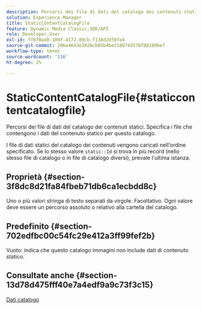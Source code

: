 ```yaml
---
description: Percorsi dei file di dati del catalogo dei contenuti statici. Specifica i file che contengono i dati del contenuto statico per questo catalogo.
solution: Experience Manager
title: StaticContentCatalogFile
feature: Dynamic Media Classic,SDK/API
role: Developer,User
exl-id: ff6f0ad8-189f-4172-89cb-f138d2df8fe4
source-git-commit: 206e4643e3926cb85b4be2189743578f88180be7
workflow-type: tm+mt
source-wordcount: '116'
ht-degree: 2%

---
```


# StaticContentCatalogFile{#staticcontentcatalogfile}

Percorsi dei file di dati del catalogo dei contenuti statici. Specifica i file che contengono i dati del contenuto statico per questo catalogo.

I file di dati statici del catalogo dei contenuti vengono caricati nell&#39;ordine specificato. Se lo stesso valore `static::Id` si trova in più record (nello stesso file di catalogo o in file di catalogo diversi), prevale l&#39;ultima istanza.

## Proprietà {#section-3f8dc8d21fa84fbeb71db6ca1ecbdd8c}

Uno o più valori stringa di testo separati da virgole. Facoltativo. Ogni valore deve essere un percorso assoluto o relativo alla cartella del catalogo.

## Predefinito {#section-702edfbc00c54fc29e412a3ff99fef2b}

Vuoto: indica che questo catalogo immagini non include dati di contenuto statico.

## Consultate anche {#section-13d78d475fff40e7a4edf9a9c73f3c15}

[Dati catalogo](../../../../../is-api/image-catalog/image-serving-api-ref/c-image-catalog-reference/c-overview/c-catalog-data-fields/c-catalog-data-fields.md#concept-b19581028ec44f98b9f5943624403d29)
